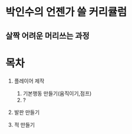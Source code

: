 박인수의 언젠가 쓸 커리큘럼
=======================
살짝 어려운 머리쓰는 과정
----------------
# 목차  

1. 플레이어 제작
   1. 기본행동 만들기(움직이기,점프)  
   2. ?

2. 발판 만들기

3. 적 만들기
